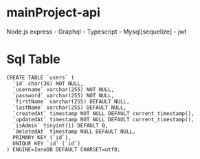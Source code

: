# mainProject-api
Node.js express - Graphql - Typescript - Mysql[sequelize] - jwt


# Sql Table

```
CREATE TABLE `users` (
  `id` char(36) NOT NULL,
  `username` varchar(255) NOT NULL,
  `password` varchar(255) NOT NULL,
  `firstName` varchar(255) DEFAULT NULL,
  `lastName` varchar(255) DEFAULT NULL,
  `createdAt` timestamp NOT NULL DEFAULT current_timestamp(),
  `updatedAt` timestamp NOT NULL DEFAULT current_timestamp(),
  `isAdmin` tinyint(1) DEFAULT 0,
  `deletedAt` timestamp NULL DEFAULT NULL,
  PRIMARY KEY (`id`),
  UNIQUE KEY `id` (`id`)
) ENGINE=InnoDB DEFAULT CHARSET=utf8;
```
